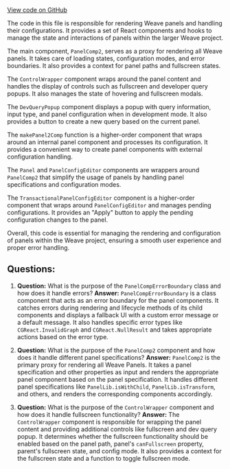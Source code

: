 [View code on GitHub](https://github.com/wandb/weave/weave-js/src/components/Panel2/PanelComp.tsx)

The code in this file is responsible for rendering Weave panels and handling their configurations. It provides a set of React components and hooks to manage the state and interactions of panels within the larger Weave project.

The main component, `PanelComp2`, serves as a proxy for rendering all Weave panels. It takes care of loading states, configuration modes, and error boundaries. It also provides a context for panel paths and fullscreen states.

The `ControlWrapper` component wraps around the panel content and handles the display of controls such as fullscreen and developer query popups. It also manages the state of hovering and fullscreen modals.

The `DevQueryPopup` component displays a popup with query information, input type, and panel configuration when in development mode. It also provides a button to create a new query based on the current panel.

The `makePanel2Comp` function is a higher-order component that wraps around an internal panel component and processes its configuration. It provides a convenient way to create panel components with external configuration handling.

The `Panel` and `PanelConfigEditor` components are wrappers around `PanelComp2` that simplify the usage of panels by handling panel specifications and configuration modes.

The `TransactionalPanelConfigEditor` component is a higher-order component that wraps around `PanelConfigEditor` and manages pending configurations. It provides an "Apply" button to apply the pending configuration changes to the panel.

Overall, this code is essential for managing the rendering and configuration of panels within the Weave project, ensuring a smooth user experience and proper error handling.
## Questions: 
 1. **Question:** What is the purpose of the `PanelCompErrorBoundary` class and how does it handle errors?
   **Answer:** `PanelCompErrorBoundary` is a class component that acts as an error boundary for the panel components. It catches errors during rendering and lifecycle methods of its child components and displays a fallback UI with a custom error message or a default message. It also handles specific error types like `CGReact.InvalidGraph` and `CGReact.NullResult` and takes appropriate actions based on the error type.

2. **Question:** What is the purpose of the `PanelComp2` component and how does it handle different panel specifications?
   **Answer:** `PanelComp2` is the primary proxy for rendering all Weave Panels. It takes a panel specification and other properties as input and renders the appropriate panel component based on the panel specification. It handles different panel specifications like `PanelLib.isWithChild`, `PanelLib.isTransform`, and others, and renders the corresponding components accordingly.

3. **Question:** What is the purpose of the `ControlWrapper` component and how does it handle fullscreen functionality?
   **Answer:** The `ControlWrapper` component is responsible for wrapping the panel content and providing additional controls like fullscreen and dev query popup. It determines whether the fullscreen functionality should be enabled based on the panel path, panel's `canFullscreen` property, parent's fullscreen state, and config mode. It also provides a context for the fullscreen state and a function to toggle fullscreen mode.